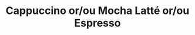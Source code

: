 ---
title: "Cappuccino or/ou Mocha Latté or/ou Espresso"
description: ""
price_s: "3.75"
price_l: ""
price_lg: ""
weight: "9"
hidden: true
---